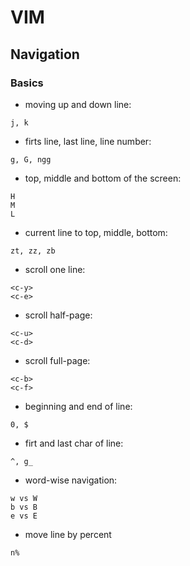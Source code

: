 # VIM
## Navigation
### Basics
- moving up and down line:  
```
j, k
```

- firts line, last line, line number: 
```
g, G, ngg
```

- top, middle and bottom of the screen:
```
H
M
L
```

- current line to top, middle, bottom: 
```
zt, zz, zb
```

- scroll one line: 	
```
<c-y>
<c-e>
```
- scroll half-page: 
```
<c-u>
<c-d>
```

- scroll full-page: 	
```
<c-b>
<c-f>
```

- beginning and end of line: 	
```
0, $
```

- firt and last char of line: 	
```
^, g_
```

- word-wise navigation:
```
w vs W
b vs B
e vs E
```

- move line by percent
```
n%
```
